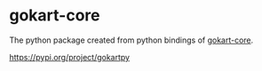 # gokart-core

The python package created from python bindings of [gokart-core](https://github.com/idsc-frazzoli/gokart-core).



https://pypi.org/project/gokartpy
